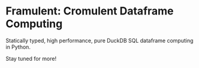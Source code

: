 # Framulent: Cromulent Dataframe Computing

Statically typed, high performance, pure DuckDB SQL dataframe computing in Python.

Stay tuned for more!
